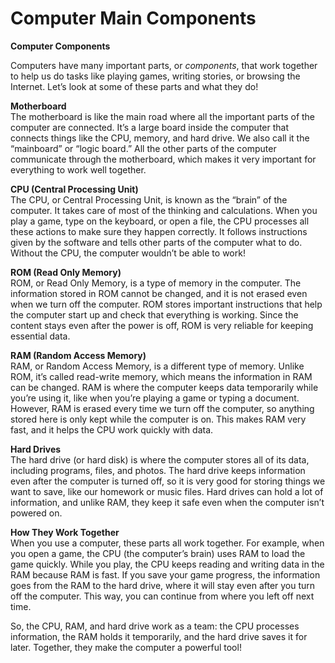 # Computer Main Components

**Computer Components**  

Computers have many important parts, or *components*, that work together to help us do tasks like playing games, writing stories, or browsing the Internet. Let’s look at some of these parts and what they do!

**Motherboard**  
The motherboard is like the main road where all the important parts of the computer are connected. It’s a large board inside the computer that connects things like the CPU, memory, and hard drive. We also call it the “mainboard” or “logic board.” All the other parts of the computer communicate through the motherboard, which makes it very important for everything to work well together.

**CPU (Central Processing Unit)**  
The CPU, or Central Processing Unit, is known as the “brain” of the computer. It takes care of most of the thinking and calculations. When you play a game, type on the keyboard, or open a file, the CPU processes all these actions to make sure they happen correctly. It follows instructions given by the software and tells other parts of the computer what to do. Without the CPU, the computer wouldn’t be able to work!

**ROM (Read Only Memory)**  
ROM, or Read Only Memory, is a type of memory in the computer. The information stored in ROM cannot be changed, and it is not erased even when we turn off the computer. ROM stores important instructions that help the computer start up and check that everything is working. Since the content stays even after the power is off, ROM is very reliable for keeping essential data.

**RAM (Random Access Memory)**  
RAM, or Random Access Memory, is a different type of memory. Unlike ROM, it’s called read-write memory, which means the information in RAM can be changed. RAM is where the computer keeps data temporarily while you’re using it, like when you’re playing a game or typing a document. However, RAM is erased every time we turn off the computer, so anything stored here is only kept while the computer is on. This makes RAM very fast, and it helps the CPU work quickly with data.

**Hard Drives**  
The hard drive (or hard disk) is where the computer stores all of its data, including programs, files, and photos. The hard drive keeps information even after the computer is turned off, so it is very good for storing things we want to save, like our homework or music files. Hard drives can hold a lot of information, and unlike RAM, they keep it safe even when the computer isn’t powered on.

**How They Work Together**  
When you use a computer, these parts all work together. For example, when you open a game, the CPU (the computer’s brain) uses RAM to load the game quickly. While you play, the CPU keeps reading and writing data in the RAM because RAM is fast. If you save your game progress, the information goes from the RAM to the hard drive, where it will stay even after you turn off the computer. This way, you can continue from where you left off next time. 

So, the CPU, RAM, and hard drive work as a team: the CPU processes information, the RAM holds it temporarily, and the hard drive saves it for later. Together, they make the computer a powerful tool!